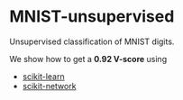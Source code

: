 # MNIST-unsupervised
Unsupervised classification of MNIST digits.

We show how to get a **0.92 V-score** using
* [scikit-learn](https://scikit-learn.org/stable/)
* [scikit-network](https://scikit-network.readthedocs.io/en/latest/)
